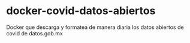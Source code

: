 # docker-covid-datos-abiertos
Docker que descarga y formatea de manera diaria los datos abiertos de covid de datos.gob.mx
